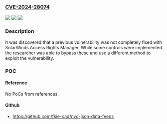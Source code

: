 ### [CVE-2024-28074](https://cve.mitre.org/cgi-bin/cvename.cgi?name=CVE-2024-28074)
![](https://img.shields.io/static/v1?label=Product&message=Access%20Rights%20Manager&color=blue)
![](https://img.shields.io/static/v1?label=Version&message=n%2Fa&color=blue)
![](https://img.shields.io/static/v1?label=Vulnerability&message=CWE-502%20Deserialization%20of%20Untrusted%20Data&color=brighgreen)

### Description

It was discovered that a previous vulnerability was not completely fixed with SolarWinds Access Rights Manager. While some controls were implemented the researcher was able to bypass these and use a different method to exploit the vulnerability.

### POC

#### Reference
No PoCs from references.

#### Github
- https://github.com/fkie-cad/nvd-json-data-feeds

